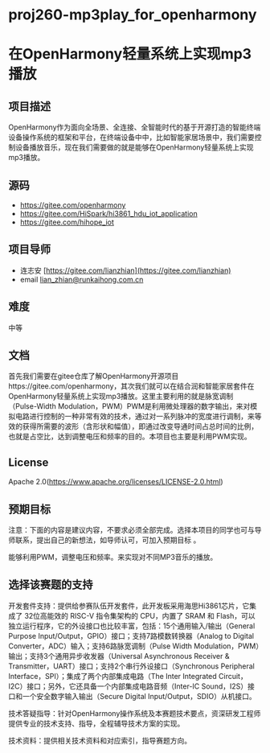 # proj260-mp3play_for_openharmony
# 在OpenHarmony轻量系统上实现mp3播放

## 项目描述

OpenHarmony作为面向全场景、全连接、全智能时代的基于开源打造的智能终端设备操作系统的框架和平台，在终端设备中中，比如智能家居场景中，我们需要控制设备播放音乐，现在我们需要做的就是能够在OpenHarmony轻量系统上实现mp3播放。

## 源码

- https://gitee.com/openharmony
- https://gitee.com/HiSpark/hi3861_hdu_iot_application
- https://gitee.com/hihope_iot

## 项目导师

- 连志安 [https://gitee.com/lianzhian](https://gitee.com/lianzhian) 
- email [lian_zhian@runkaihong.com.cn](mailto:lian_zhian@runkaihong.com.cn)

## 难度

中等

## 文档

首先我们需要在gitee仓库了解OpenHarmony开源项目https://gitee.com/openharmony，其次我们就可以在结合润和智能家居套件在OpenHarmony轻量系统上实现mp3播放。这里主要利用的就是脉宽调制（Pulse-Width Modulation，PWM）PWM是利用微处理器的数字输出，来对模拟电路进行控制的一种非常有效的技术，通过对一系列脉冲的宽度进行调制，来等效的获得所需要的波形（含形状和幅值），即通过改变导通时间占总时间的比例，也就是占空比，达到调整电压和频率的目的。本项目也主要是利用PWM实现。

## License

Apache 2.0(https://www.apache.org/licenses/LICENSE-2.0.html)

## 预期目标

注意：下面的内容是建议内容，不要求必须全部完成。选择本项目的同学也可与导师联系，提出自己的新想法，如导师认可，可加入预期目标 。

能够利用PWM，调整电压和频率。来实现对不同MP3音乐的播放。

## **选择该赛题的支持**

开发套件支持：提供给参赛队伍开发套件，此开发板采用海思Hi3861芯片，它集成了 32位高能效的 RISC-V 指令集架构的 CPU，内置了 SRAM 和 Flash，可以独立运行程序，它的外设接口也比较丰富，包括：15个通用输入/输出（General Purpose Input/Output，GPIO）接口；支持7路模数转换器（Analog to Digital Converter，ADC）输入；支持6路脉宽调制（Pulse Width Modulation，PWM）输出；支持3个通用异步收发器（Universal Asynchronous Receiver & Transmitter，UART）接口；支持2个串行外设接口（Synchronous Peripheral Interface，SPI）；集成了两个内部集成电路（The Inter Integrated Circuit，I2C）接口；另外，它还具备一个内部集成电路音频（Inter-IC Sound，I2S）接口和一个安全数字输入输出（Secure Digital Input/Output，SDIO）从机接口。


技术答疑指导：针对OpenHarmony操作系统及本赛题技术要点，资深研发工程师提供专业的技术支持、指导，全程辅导技术方案的实现。

技术资料：提供相关技术资料和对应索引，指导赛题方向。
